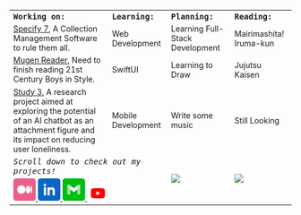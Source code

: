 <table>
<tr>
<td colspan="2">
<strong><samp>Working on:</samp></strong>
</td>
<td colspan="2">
<strong><samp>Learning:</samp></strong>
</td>
<td colspan="2">
<strong><samp>Planning:</samp></strong>
</td>
<td colspan="2">
<strong><samp>Reading:</samp></strong>
</td>
</tr>

<tr>
<td colspan="2">
<a href="[https://github.com/specify/specify7]">Specify 7</a>, A Collection Management Software to rule them all.
</td>
<td colspan="2">
Web Development
</td>
<td colspan="2">
Learning Full-Stack Development
</td>
<td colspan="2">
Mairimashita! Iruma-kun
</td>
</tr>

<tr>
<td colspan="2">
<a href="[https://github.com/carlosmbe/Mugen_Reader_V2]">Mugen Reader</a>, Need to finish reading 21st Century Boys in Style.
</td>
<td colspan="2">
SwiftUI
</td>
<td colspan="2">
Learning to Draw
</td>
<td colspan="2">
Jujutsu Kaisen
</td>
</tr>

<tr>
<td colspan="2">
<a href="[https://github.com/carlosmbe/AFStudy3]">Study 3</a>, A research project aimed at exploring the potential of an AI chatbot as an attachment figure and its impact on reducing user loneliness.
</td>
<td colspan="2">
Mobile Development
</td>
<td colspan="2">
Write some music
</td>
<td colspan="2">
Still Looking
</td>
</tr>

<tr>
<td colspan="4">
<em><samp>Scroll down to check out my projects!</samp></em>
</td>

<td colspan="2" rowspan="2">
<a href="https://github-readme-stats.vercel.app/api?username=carlosmbe&count_private=true&hide_border=true&title_color=008EEB&icon_color=008EEB&show_icons=true">
<img src="https://github-readme-stats.vercel.app/api?username=carlosmbe&count_private=true&hide_border=true&title_color=008EEB&icon_color=008EEB&show_icons=true">
</a>
</td>
  
<td colspan="2" rowspan="2">
<a href="https://github-readme-stats.vercel.app/api/top-langs/?username=carlosmbe&langs_count=8&layout=compact&hide_border=true&title_color=FF5600">
<img src="https://github-readme-stats.vercel.app/api/top-langs/?username=carlosmbe&langs_count=8&layout=compact&hide_border=true&title_color=FF5600">
</a>
</td>

</tr>

<tr>
<td colspan="4">
  <a href="https://carlosmbe.medium.com">
<img src="https://raw.githubusercontent.com/carlosmbe/carlosmbe/main/Assets/Medium.svg" width="40">
<a href="https://www.linkedin.com/in/carlos-mbendera-9376aa264/">
<img src="https://raw.githubusercontent.com/carlosmbe/carlosmbe/main/Assets/LinkedIn.svg" width="40">
<a href="mailto:[carlosmbendera@ku.edu]">
<img src="https://raw.githubusercontent.com/carlosmbe/carlosmbe/main/Assets/Email.svg" width="40">
    <a href="https://www.youtube.com/@mugenrad">
<img src="https://raw.githubusercontent.com/carlosmbe/carlosmbe/main/Assets/YouTube.svg" width="40">
</a>
</td>

</tr>

</table>

